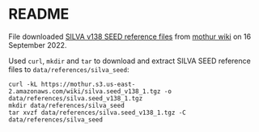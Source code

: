 # README

File downloaded [SILVA v138 SEED reference files](https://mothur.s3.us-east-2.amazonaws.com/wiki/silva.seed_v138_1.tgz) from [mothur wiki](https://mothur.org/wiki/silva_reference_files) on 16 September 2022.

Used `curl`, `mkdir` and `tar` to download and extract SILVA SEED reference files to `data/references/silva_seed`:

```
curl -kL https://mothur.s3.us-east-2.amazonaws.com/wiki/silva.seed_v138_1.tgz -o data/references/silva.seed_v138_1.tgz
mkdir data/references/silva_seed
tar xvzf data/references/silva.seed_v138_1.tgz -C data/references/silva_seed
```
